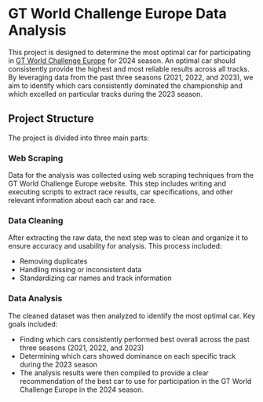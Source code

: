 # GT World Challenge Europe Data Analysis
This project is designed to determine the most optimal car for participating in [GT World Challenge Europe](https://www.gt-world-challenge-europe.com/results) for 2024 season. An optimal car should consistently provide the highest and most reliable results across all tracks. By leveraging data from the past three seasons (2021, 2022, and 2023), we aim to identify which cars consistently dominated the championship and which excelled on particular tracks during the 2023 season.

## Project Structure
The project is divided into three main parts:

### Web Scraping
Data for the analysis was collected using web scraping techniques from the GT World Challenge Europe website. This step includes writing and executing scripts to extract race results, car specifications, and other relevant information about each car and race.

### Data Cleaning
After extracting the raw data, the next step was to clean and organize it to ensure accuracy and usability for analysis. This process included:
- Removing duplicates
- Handling missing or inconsistent data
- Standardizing car names and track information

### Data Analysis
The cleaned dataset was then analyzed to identify the most optimal car. Key goals included:
- Finding which cars consistently performed best overall across the past three seasons (2021, 2022, and 2023)
- Determining which cars showed dominance on each specific track during the 2023 season
- The analysis results were then compiled to provide a clear recommendation of the best car to use for participation in the GT World Challenge Europe in the 2024 season.